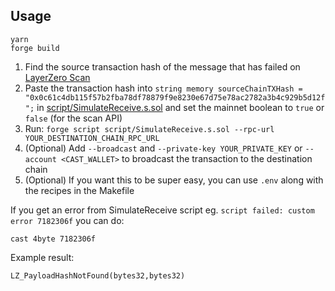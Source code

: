 ## Usage

```shell
yarn
forge build
```

1. Find the source transaction hash of the message that has failed on [LayerZero Scan](https://layerzeroscan.com)
2. Paste the transaction hash into `string memory sourceChainTXHash = "0x0c61c4db115f57b2fba78df78879f9e8230e67d75e78ac2782a3b4c929b5d12f";` in [script/SimulateReceive.s.sol](./script/SimulateReceive.s.sol) and set the mainnet boolean to `true` or `false` (for the scan API)
4. Run: `forge script script/SimulateReceive.s.sol --rpc-url YOUR_DESTINATION_CHAIN_RPC_URL`
5. (Optional) Add `--broadcast` and `--private-key YOUR_PRIVATE_KEY` or `--account <CAST_WALLET>` to broadcast the transaction to the destination chain
6. (Optional) If you want this to be super easy, you can use `.env` along with the recipes in the Makefile

If you get an error from SimulateReceive script eg. `script failed: custom error 7182306f` you can do:

```
cast 4byte 7182306f
```

Example result:
```
LZ_PayloadHashNotFound(bytes32,bytes32)
```